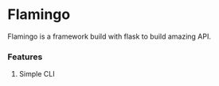 # Flamingo

Flamingo is a framework build with flask to build amazing API.

### Features

1. Simple CLI